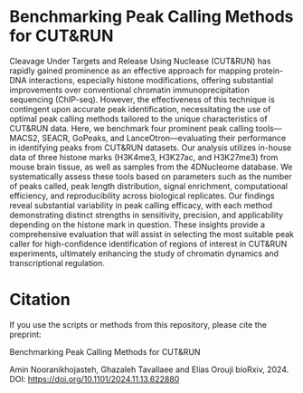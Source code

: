 # Benchmarking Peak Calling Methods for CUT&RUN

Cleavage Under Targets and Release Using Nuclease (CUT&RUN) has rapidly gained prominence as an effective approach for mapping protein-DNA interactions, especially histone modifications, offering substantial improvements over conventional chromatin immunoprecipitation sequencing (ChIP-seq). However, the effectiveness of this technique is contingent upon accurate peak identification, necessitating the use of optimal peak calling methods tailored to the unique characteristics of CUT&RUN data. Here, we benchmark four prominent peak calling tools—MACS2, SEACR, GoPeaks, and LanceOtron—evaluating their performance in identifying peaks from CUT&RUN datasets. Our analysis utilizes in-house data of three histone marks (H3K4me3, H3K27ac, and H3K27me3) from mouse brain tissue, as well as samples from the 4DNucleome database. We systematically assess these tools based on parameters such as the number of peaks called, peak length distribution, signal enrichment, computational efficiency, and reproducibility across biological replicates. Our findings reveal substantial variability in peak calling efficacy, with each method demonstrating distinct strengths in sensitivity, precision, and applicability depending on the histone mark in question. These insights provide a comprehensive evaluation that will assist in selecting the most suitable peak caller for high-confidence identification of regions of interest in CUT&RUN experiments, ultimately enhancing the study of chromatin dynamics and transcriptional regulation.


# Citation

If you use the scripts or methods from this repository, please cite the preprint:

Benchmarking Peak Calling Methods for CUT&RUN

Amin Nooranikhojasteh, Ghazaleh Tavallaee and Elias Orouji 
bioRxiv, 2024. DOI: https://doi.org/10.1101/2024.11.13.622880
